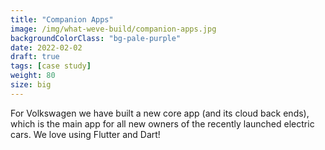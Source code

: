 ```yaml
---
title: "Companion Apps"
image: /img/what-weve-build/companion-apps.jpg
backgroundColorClass: "bg-pale-purple"
date: 2022-02-02
draft: true
tags: [case study]
weight: 80
size: big
---
```


For Volkswagen we have built a new core app (and its cloud back ends), which is the main app for all new owners of the recently launched electric cars. We love using Flutter and Dart!